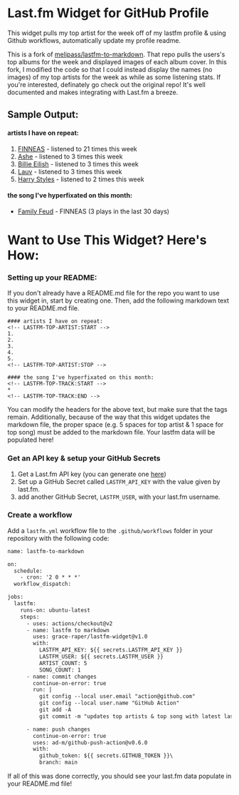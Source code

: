 # Last.fm Widget for GitHub Profile

This widget pulls my top artist for the week off of my lastfm profile & using Github workflows, automatically update my profile readme.

This is a fork of [melipass/lastfm-to-markdown](https://github.com/melipass/lastfm-to-markdown). That repo pulls the users's top albums for the week and displayed images of each album cover. In this fork, I modified the code so that I could instead display the names (no images) of my top artists for the week as while as some listening stats. If you're interested, definately go check out the original repo! It's well documented and makes integrating with Last.fm a breeze.

## Sample Output: 
#### artists I have on repeat:
<!-- LASTFM-TOP-ARTIST:START -->
1. [FINNEAS](https://www.last.fm/music/FINNEAS) - listened to 21 times this week
2. [Ashe](https://www.last.fm/music/Ashe) - listened to 3 times this week
3. [Billie Eilish](https://www.last.fm/music/Billie+Eilish) - listened to 3 times this week
4. [Lauv](https://www.last.fm/music/Lauv) - listened to 3 times this week
5. [Harry Styles](https://www.last.fm/music/Harry+Styles) - listened to 2 times this week
<!-- LASTFM-TOP-ARTIST:STOP -->

#### the song I've hyperfixated on this month:
<!-- LASTFM-TOP-TRACK:START -->
* [Family Feud](https://www.last.fm/music/FINNEAS/_/Family+Feud) - FINNEAS (3 plays in the last 30 days)
<!-- LASTFM-TOP-TRACK:END -->


# Want to Use This Widget? Here's How:

### Setting up your README:
If you don't already have a README.md file for the repo you want to use this widget in, start by creating one. Then, add the following markdown text to your README.md file. 
```
#### artists I have on repeat:
<!-- LASTFM-TOP-ARTIST:START -->
1. 
2. 
3. 
4. 
5. 
<!-- LASTFM-TOP-ARTIST:STOP -->

#### the song I've hyperfixated on this month:
<!-- LASTFM-TOP-TRACK:START -->
* 
<!-- LASTFM-TOP-TRACK:END -->
```
You can modify the headers for the above text, but make sure that the tags remain. Additionally, because of the way that this widget updates the markdown file, the proper space (e.g. 5 spaces for top artist & 1 space for top song) must be added to the markdown file. Your lastfm data will be populated here!

### Get an API key & setup your GitHub Secrets
1. Get a Last.fm API key (you can generate one [here](https://www.last.fm/api/account/create))
2. Set up a GitHub Secret called ```LASTFM_API_KEY``` with the value given by last.fm.
3. add another GitHub Secret, ```LASTFM_USER```, with your last.fm username.

### Create a workflow
Add a ```lastfm.yml``` workflow file to the ```.github/workflows``` folder in your repository with the following code:
```diff
name: lastfm-to-markdown

on:
  schedule:
    - cron: '2 0 * * *'
  workflow_dispatch:

jobs:
  lastfm:
    runs-on: ubuntu-latest
    steps:
      - uses: actions/checkout@v2
      - name: lastfm to markdown
        uses: grace-raper/lastfm-widget@v1.0
        with:
          LASTFM_API_KEY: ${{ secrets.LASTFM_API_KEY }}
          LASTFM_USER: ${{ secrets.LASTFM_USER }}
          ARTIST_COUNT: 5
          SONG_COUNT: 1
      - name: commit changes
        continue-on-error: true
        run: |
          git config --local user.email "action@github.com"
          git config --local user.name "GitHub Action"
          git add -A
          git commit -m "updates top artists & top song with latest last.fm data" -a

      - name: push changes
        continue-on-error: true
        uses: ad-m/github-push-action@v0.6.0
        with:
          github_token: ${{ secrets.GITHUB_TOKEN }}\
          branch: main
```

If all of this was done correctly, you should see your last.fm data populate in your README.md file!
